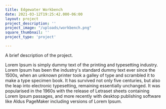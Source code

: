 ```yaml
---
title: Edgewater Workbench
date: 2021-03-12T19:25:42.000-06:00
layout: project
project_description: ''
project_image: "/uploads/workbench.png"
square_thumbnail: ''
project_type: 'project'

---
```


A brief description of the project.

 <!--more--> 

 Lorem Ipsum is simply dummy text of the printing and typesetting industry. Lorem Ipsum has been the industry's standard dummy text ever since the 1500s, when an unknown printer took a galley of type and scrambled it to make a type specimen book. It has survived not only five centuries, but also the leap into electronic typesetting, remaining essentially unchanged. It was popularised in the 1960s with the release of Letraset sheets containing Lorem Ipsum passages, and more recently with desktop publishing software like Aldus PageMaker including versions of Lorem Ipsum.